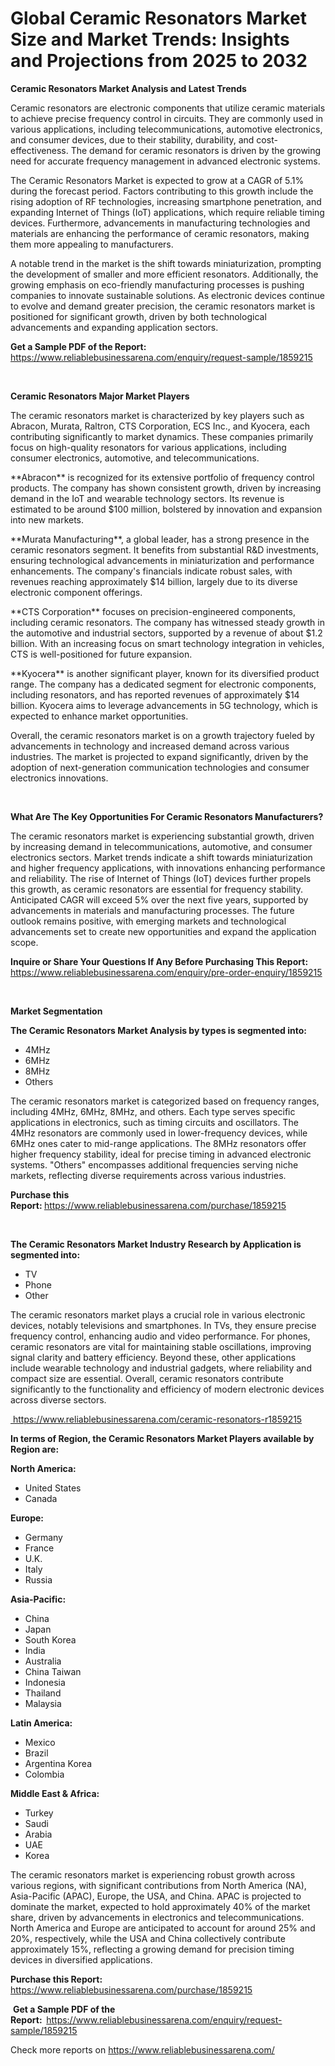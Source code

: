 <p><h1>Global Ceramic Resonators Market Size and Market Trends: Insights and Projections from 2025 to 2032</h1></p><p><strong>Ceramic Resonators Market Analysis and Latest Trends</strong></p>
<p><p>Ceramic resonators are electronic components that utilize ceramic materials to achieve precise frequency control in circuits. They are commonly used in various applications, including telecommunications, automotive electronics, and consumer devices, due to their stability, durability, and cost-effectiveness. The demand for ceramic resonators is driven by the growing need for accurate frequency management in advanced electronic systems.</p><p>The Ceramic Resonators Market is expected to grow at a CAGR of 5.1% during the forecast period. Factors contributing to this growth include the rising adoption of RF technologies, increasing smartphone penetration, and expanding Internet of Things (IoT) applications, which require reliable timing devices. Furthermore, advancements in manufacturing technologies and materials are enhancing the performance of ceramic resonators, making them more appealing to manufacturers.</p><p>A notable trend in the market is the shift towards miniaturization, prompting the development of smaller and more efficient resonators. Additionally, the growing emphasis on eco-friendly manufacturing processes is pushing companies to innovate sustainable solutions. As electronic devices continue to evolve and demand greater precision, the ceramic resonators market is positioned for significant growth, driven by both technological advancements and expanding application sectors.</p></p>
<p><strong>Get a Sample PDF of the Report:&nbsp;</strong> <a href="https://www.reliablebusinessarena.com/enquiry/request-sample/1859215?utm_campaign=2264&utm_medium=2&utm_source=Github&utm_content=ia&utm_term=10022025&utm_id=ceramic-resonators">https://www.reliablebusinessarena.com/enquiry/request-sample/1859215</a></p>
<p>&nbsp;</p>
<p><strong>Ceramic Resonators Major Market Players</strong></p>
<p><p>The ceramic resonators market is characterized by key players such as Abracon, Murata, Raltron, CTS Corporation, ECS Inc., and Kyocera, each contributing significantly to market dynamics. These companies primarily focus on high-quality resonators for various applications, including consumer electronics, automotive, and telecommunications.</p><p>**Abracon** is recognized for its extensive portfolio of frequency control products. The company has shown consistent growth, driven by increasing demand in the IoT and wearable technology sectors. Its revenue is estimated to be around $100 million, bolstered by innovation and expansion into new markets.</p><p>**Murata Manufacturing**, a global leader, has a strong presence in the ceramic resonators segment. It benefits from substantial R&D investments, ensuring technological advancements in miniaturization and performance enhancements. The company's financials indicate robust sales, with revenues reaching approximately $14 billion, largely due to its diverse electronic component offerings.</p><p>**CTS Corporation** focuses on precision-engineered components, including ceramic resonators. The company has witnessed steady growth in the automotive and industrial sectors, supported by a revenue of about $1.2 billion. With an increasing focus on smart technology integration in vehicles, CTS is well-positioned for future expansion.</p><p>**Kyocera** is another significant player, known for its diversified product range. The company has a dedicated segment for electronic components, including resonators, and has reported revenues of approximately $14 billion. Kyocera aims to leverage advancements in 5G technology, which is expected to enhance market opportunities.</p><p>Overall, the ceramic resonators market is on a growth trajectory fueled by advancements in technology and increased demand across various industries. The market is projected to expand significantly, driven by the adoption of next-generation communication technologies and consumer electronics innovations.</p></p>
<p>&nbsp;</p>
<p><strong>What Are The Key Opportunities For Ceramic Resonators Manufacturers?</strong></p>
<p><p>The ceramic resonators market is experiencing substantial growth, driven by increasing demand in telecommunications, automotive, and consumer electronics sectors. Market trends indicate a shift towards miniaturization and higher frequency applications, with innovations enhancing performance and reliability. The rise of Internet of Things (IoT) devices further propels this growth, as ceramic resonators are essential for frequency stability. Anticipated CAGR will exceed 5% over the next five years, supported by advancements in materials and manufacturing processes. The future outlook remains positive, with emerging markets and technological advancements set to create new opportunities and expand the application scope.</p></p>
<p><strong>Inquire or Share Your Questions If Any Before Purchasing This Report:</strong> <a href="https://www.reliablebusinessarena.com/enquiry/pre-order-enquiry/1859215?utm_campaign=2264&utm_medium=2&utm_source=Github&utm_content=ia&utm_term=10022025&utm_id=ceramic-resonators">https://www.reliablebusinessarena.com/enquiry/pre-order-enquiry/1859215</a></p>
<p>&nbsp;</p>
<p><strong>Market Segmentation</strong></p>
<p><strong>The Ceramic Resonators Market Analysis by types is segmented into:</strong></p>
<p><ul><li>4MHz</li><li>6MHz</li><li>8MHz</li><li>Others</li></ul></p>
<p><p>The ceramic resonators market is categorized based on frequency ranges, including 4MHz, 6MHz, 8MHz, and others. Each type serves specific applications in electronics, such as timing circuits and oscillators. The 4MHz resonators are commonly used in lower-frequency devices, while 6MHz ones cater to mid-range applications. The 8MHz resonators offer higher frequency stability, ideal for precise timing in advanced electronic systems. "Others" encompasses additional frequencies serving niche markets, reflecting diverse requirements across various industries.</p></p>
<p><strong>Purchase this Report:&nbsp;</strong><a href="https://www.reliablebusinessarena.com/purchase/1859215?utm_campaign=2264&utm_medium=2&utm_source=Github&utm_content=ia&utm_term=10022025&utm_id=ceramic-resonators">https://www.reliablebusinessarena.com/purchase/1859215</a></p>
<p>&nbsp;</p>
<p><strong>The Ceramic Resonators Market Industry Research by Application is segmented into:</strong></p>
<p><ul><li>TV</li><li>Phone</li><li>Other</li></ul></p>
<p><p>The ceramic resonators market plays a crucial role in various electronic devices, notably televisions and smartphones. In TVs, they ensure precise frequency control, enhancing audio and video performance. For phones, ceramic resonators are vital for maintaining stable oscillations, improving signal clarity and battery efficiency. Beyond these, other applications include wearable technology and industrial gadgets, where reliability and compact size are essential. Overall, ceramic resonators contribute significantly to the functionality and efficiency of modern electronic devices across diverse sectors.</p></p>
<p><a href="https://www.reliablebusinessarena.com/ceramic-resonators-r1859215?utm_campaign=2264&utm_medium=2&utm_source=Github&utm_content=ia&utm_term=10022025&utm_id=ceramic-resonators">&nbsp;https://www.reliablebusinessarena.com/ceramic-resonators-r1859215</a></p>
<p><strong>In terms of Region, the Ceramic Resonators Market Players available by Region are:</strong></p>
<p>
    <p> <strong> North America: </strong>
        <ul>
            <li>United States</li>
            <li>Canada</li>
        </ul>
        </p> 
    <p> <strong> Europe: </strong>
        <ul>
            <li>Germany</li>
            <li>France</li>
            <li>U.K.</li>
            <li>Italy</li>
            <li>Russia</li>
        </ul>
        </p> 
    <p> <strong> Asia-Pacific: </strong>
        <ul>
            <li>China</li>
            <li>Japan</li>
            <li>South Korea</li>
            <li>India</li>
            <li>Australia</li>
            <li>China Taiwan</li>
            <li>Indonesia</li>
            <li>Thailand</li>
            <li>Malaysia</li>
        </ul>
        </p> 
    <p> <strong> Latin America: </strong>
        <ul>
            <li>Mexico</li>
            <li>Brazil</li>
            <li>Argentina Korea</li>
            <li>Colombia</li>
        </ul>
        </p> 
    <p> <strong> Middle East & Africa: </strong>
        <ul>
            <li>Turkey</li>
            <li>Saudi</li>
            <li>Arabia</li>
            <li>UAE</li>
            <li>Korea</li>
        </ul>
    </p>
    </p>
<p><p>The ceramic resonators market is experiencing robust growth across various regions, with significant contributions from North America (NA), Asia-Pacific (APAC), Europe, the USA, and China. APAC is projected to dominate the market, expected to hold approximately 40% of the market share, driven by advancements in electronics and telecommunications. North America and Europe are anticipated to account for around 25% and 20%, respectively, while the USA and China collectively contribute approximately 15%, reflecting a growing demand for precision timing devices in diversified applications.</p></p>
<p><strong>Purchase this Report: </strong><a href="https://www.reliablebusinessarena.com/purchase/1859215?utm_campaign=2264&utm_medium=2&utm_source=Github&utm_content=ia&utm_term=10022025&utm_id=ceramic-resonators">https://www.reliablebusinessarena.com/purchase/1859215</a></p>
<p>&nbsp;<strong>Get a Sample PDF of the Report:&nbsp;&nbsp;</strong><a href="https://www.reliablebusinessarena.com/enquiry/request-sample/1859215?utm_campaign=2264&utm_medium=2&utm_source=Github&utm_content=ia&utm_term=10022025&utm_id=ceramic-resonators">https://www.reliablebusinessarena.com/enquiry/request-sample/1859215</a></p>
<p><strong></strong></p>
<p>Check more reports on <a href="https://www.reliablebusinessarena.com/?utm_campaign=2264&utm_medium=2&utm_source=Github&utm_content=ia&utm_term=10022025&utm_id=ceramic-resonators">https://www.reliablebusinessarena.com/</a></p>